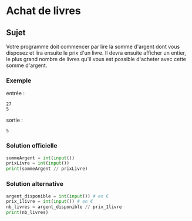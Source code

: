 # Achat de livres

## Sujet

 Votre programme doit commencer par lire la somme d'argent dont vous disposez et lira ensuite le prix d'un livre. Il devra ensuite afficher un entier, le plus grand nombre de livres qu'il vous est possible d'acheter avec cette somme d'argent.

### Exemple

entrée :

    27
    5

sortie :

    5

### Solution officielle

```python
sommeArgent = int(input())
prixLivre = int(input())
print(sommeArgent // prixLivre)
```

### Solution alternative

```python
argent_disponible = int(input()) # en €
prix_1livre = int(input()) # en €
nb_livres = argent_disponible // prix_1livre
print(nb_livres)
```
